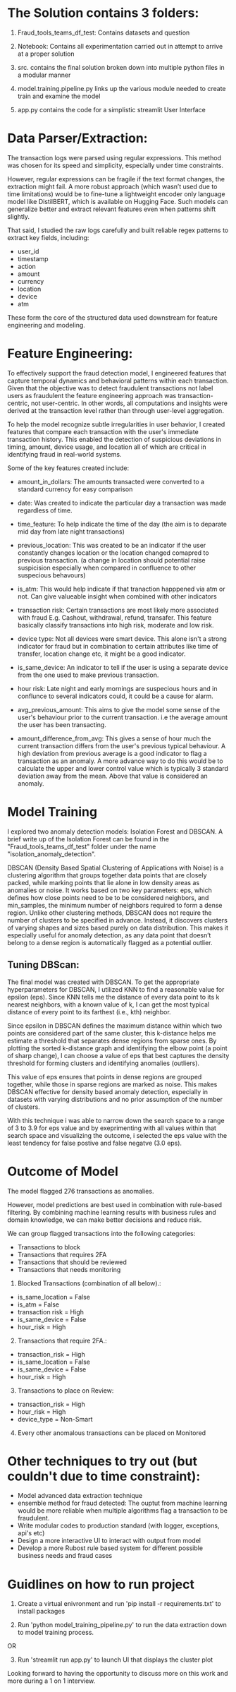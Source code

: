 # The Solution contains 3 folders:
1. Fraud_tools_teams_df_test: Contains datasets and question
2. Notebook: Contains all experimentation carried out in attempt to arrive at a proper solution
3. src. contains the final solution broken down into multiple python files in a modular manner


4. model.training.pipeline.py links up the various module needed to create train and examine the model
5. app.py contains the code for a simplistic streamlit User Interface


# Data Parser/Extraction:
The transaction logs were parsed using regular expressions. This method was chosen for its speed and simplicity, especially under time constraints.

However, regular expressions can be fragile if the text format changes, the extraction might fail. A more robust approach (which wasn’t used due to time limitations) would be to fine-tune a lightweight encoder only language model like DistilBERT, which is available on Hugging Face. Such models can generalize better and extract relevant features even when patterns shift slightly.

That said, I studied the raw logs carefully and built reliable regex patterns to extract key fields, including:

- user_id
- timestamp
- action
- amount
- currency
- location
- device
- atm

These form the core of the structured data used downstream for feature engineering and modeling.

# Feature Engineering:
To effectively support the fraud detection model, I engineered features that capture temporal dynamics and behavioral patterns within each transaction.
Given that the objective was to detect fraudulent transactions not label users as fraudulent the feature engineering approach was transaction-centric, not user-centric. In other words, all computations and insights were derived at the transaction level rather than through user-level aggregation.

To help the model recognize subtle irregularities in user behavior, I created features that compare each transaction with the user's immediate transaction history. This enabled the detection of suspicious deviations in timing, amount, device usage, and location all of which are critical in identifying fraud in real-world systems.

Some of the key features created include:

- amount_in_dollars: The amounts transacted were converted to a standard currency for easy comparison
- date: Was created to indicate the particular day a transaction was made regardless of time.
- time_feature: To help indicate the time of the day (the aim is to deparate mid day from late night transactions)
- previous_location: This was created to be an indicator if the user constantly changes location or the location changed comapred to previous transaction. (a change in location should potential raise suspicision especially when compared in confluence to other suspecious behavours)

- is_atm: This would help indicate if that tranaction happpened via atm or not. Can give valueable insight when combined with other indicators

- transaction risk: Certain transactions are most likely more associated with fraud E.g. Cashout, withdrawal, refund, transafer. This feature basically classify transactions into high risk, moderate and low risk.

- device type: Not all devices were smart device. This alone isn't a strong indicator for fraud but in combination to certain attributes like time of transfer, location change etc, it might be a good indicator.

- is_same_device: An indicator to tell if the user is using a separate device from the one used to make previous transaction.

- hour risk: Late night and early mornings are suspecious hours and in conflunce to several indicators could, it could be a cause for alarm.

- avg_previous_amount: This aims to give the model some sense of the user's behaviour prior to the current transaction. i.e the average amount the user has been transacting. 

- amount_difference_from_avg: This gives a sense of hour much the current transaction differs from the user's previous typical behaviour. A high deviation from previous average is a good indicator to flag a transaction as an anomaly. A more advance way to do this would be to calculate the upper and lower control value which is typically 3 standard deviation away from the mean. Above that value is considered an anomaly.


# Model Training
I explored two anomaly detection models: Isolation Forest and DBSCAN.
A brief write up of the Isolation Forest can be found in the "Fraud_tools_teams_df_test" folder under the name "isolation_anomaly_detection".

DBSCAN (Density Based Spatial Clustering of Applications with Noise) is a clustering algorithm that groups together data points that are closely packed, while marking points that lie alone in low density areas as anomalies or noise. It works based on two key parameters: eps, which defines how close points need to be to be considered neighbors, and min_samples, the minimum number of neighbors required to form a dense region. Unlike other clustering methods, DBSCAN does not require the number of clusters to be specified in advance. Instead, it discovers clusters of varying shapes and sizes based purely on data distribution. This makes it especially useful for anomaly detection, as any data point that doesn’t belong to a dense region is automatically flagged as a potential outlier.


## Tuning DBScan:
The final model was created with DBSCAN. To get the appropriate hyperparameters for DBSCAN, I utilized KNN to find a reasonable value for epsilon (eps).
Since KNN tells me the distance of every data point to its k nearest neighbors, with a known value of k, I can get the most typical distance of every point to its farthest (i.e., kth) neighbor.

Since epsilon in DBSCAN defines the maximum distance within which two points are considered part of the same cluster, this k-distance helps me estimate a threshold that separates dense regions from sparse ones.
By plotting the sorted k-distance graph and identifying the elbow point (a point of sharp change), I can choose a value of eps that best captures the density threshold for forming clusters and identifying anomalies (outliers).

This value of eps ensures that points in dense regions are grouped together, while those in sparse regions are marked as noise. This makes DBSCAN effective for density based anomaly detection, especially in datasets with varying distributions and no prior assumption of the number of clusters.
                
With this technique i was able to narrow down the search space to a range of 3 to 3.9 for eps value and by exeprimenting with all values within that search space and visualizing the outcome, i selected the eps value with the least tendency for false postive and false negatve (3.0 eps).


# Outcome of Model
The model flagged 276 transactions as anomalies.

However, model predictions are best used in combination with rule-based filtering. By combining machine learning results with business rules and domain knowledge, we can make better decisions and reduce risk.

We can group flagged transactions into the following categories: 
- Transactions to block
- Transactions that requires 2FA
- Transactions that should be reviewed
- Transactions that needs monitoring

1. Blocked Transactions (combination of all below).:
- is_same_location =  False
- is_atm = False           
- transaction risk = High            
- is_same_device = False           
- hour_risk = High            

2. Transactions that require 2FA.:
- transaction_risk = High
- is_same_location = False
- is_same_device = False
- hour_risk = High

3. Transactions to place on Review:
- transaction_risk = High
- hour_risk = High
- device_type = Non-Smart

4. Every other anomalous transactions can be placed on Monitored



# Other techniques to try out (but couldn't due to time constraint):
- Model advanced data extraction technique
- ensemble method for fraud detected: The ouptut from machine learning would be more reliable when multiple algorithms flag a transaction to be fraudulent.
- Write modular codes to production standard (with logger, exceptions, api's etc)
- Design a more interactive UI to interact with output from model
- Develop a more Rubost rule based system for different possible business needs and fraud cases



# Guidlines on how to run project
1. Create a virtual enivronment and run 'pip install -r requirements.txt' to install packages

2. Run 'python model_training_pipeline.py' to run the data extraction down to model training process. 

OR

3. Run 'streamlit run app.py' to launch UI that displays the cluster plot


Looking forward to having the opportunity to discuss more on this work and more during a 1 on 1 interview. 

